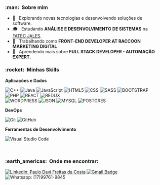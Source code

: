<h3> :man: &nbsp;Sobre mim </h3>

- 🤔 &nbsp; Explorando novas tecnologias e desenvolvendo soluções de software.
- 🎓 &nbsp; Estudando **ANÁLISE E DESENVOLVIMENTO DE SISTEMAS** na <a href="https://www.fatecjales.edu.br/">FATEC JALES</a>.
- 💼 &nbsp; Trabalhando como **FRONT-END DEVELOPER AT RACCOON MARKETING DIGITAL** 
- 🌱 &nbsp; Aprendendo mais sobre **FULL STACK DEVELOPER - AUTOMAÇÃO EXPERT**.

<h3> :rocket: &nbsp;Minhas Skills </h3>

**Aplicações e Dados**

  ![C++](https://img.shields.io/badge/-C++-333333?style=flat&logo=C%2B%2B&logoColor=00599C)
  ![Java](https://img.shields.io/badge/-Java-333333?style=flat&logo=Java&logoColor=007396)
  ![JavaScript](https://img.shields.io/badge/-JavaScript-333333?style=flat&logo=javascript)
  ![HTML5](https://img.shields.io/badge/-HTML5-333333?style=flat&logo=HTML5)
  ![CSS](https://img.shields.io/badge/-CSS-333333?style=flat&logo=CSS3&logoColor=1572B6)
  ![SASS](https://img.shields.io/badge/Sass-333333?style=flat&logo=sass&logoColor=CC6699) 
  ![BOOTSTRAP](https://img.shields.io/badge/Bootstrap-333333?style=flat&logo=bootstrap&logoColor=563D7C)
  ![PHP](https://img.shields.io/badge/PHP-333333?style=flat&logo=php&logoColor=777BB4)
  ![REACT](https://img.shields.io/badge/React-333333?style=flat&logo=react&logoColor=61DAFB)
  ![REDUX](https://img.shields.io/badge/Redux-333333?style=flat&logo=redux&logoColor=593D88)
  <br/>
  ![WORDPRESS](https://img.shields.io/badge/Wordpress-333333?style=flat&logo=wordpress&logoColor=21759B)
  ![JSON](https://img.shields.io/badge/json-333333?style=flat&logo=json&logoColor=5E5C5C)
  ![MYSQL](https://img.shields.io/badge/MySQL-333333?style=flat&logo=mysql&logoColor=FFF)
  ![POSTGRES](https://img.shields.io/badge/PostgreSQL-333333?style=flat&logo=postgresql&logoColor=316192)

**DevOps**

  ![Git](https://img.shields.io/badge/-Git-333333?style=flat&logo=git)
  ![GitHub](https://img.shields.io/badge/-GitHub-333333?style=flat&logo=github)
 

**Ferramentas de Desenvolvimento**

  ![Visual Studio Code](https://img.shields.io/badge/-Visual%20Studio%20Code-333333?style=flat&logo=visual-studio-code&logoColor=007ACC)
 

<br/>


<h3> :earth_americas: &nbsp;Onde me encontrar: </h3> 

[![Linkedin: Paulo Davi Freitas da Costa](https://img.shields.io/badge/-PauloDavi-blue?style=flat-square&logo=Linkedin&logoColor=white&link=https://www.linkedin.com/in/paulo-davi-freitas-da-costa-6b2a5818b/)](https://www.linkedin.com/in/paulo-davi-freitas-da-costa-6b2a5818b/)
[![Gmail Badge](https://img.shields.io/badge/-p.davii.f@gmail.com-006bed?style=flat&logo=Gmail&logoColor=white&link=mailto:p.davii.f@gmail.com)](mailto:p.davii.f@gmail.com)
![Whatsapp: (17)99761-9845](https://img.shields.io/badge/WhatsApp-25D366?style=flat&logo=whatsapp&logoColor=white)

